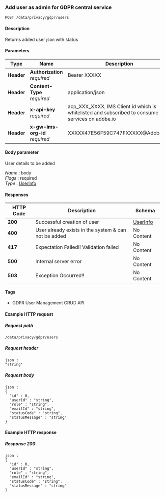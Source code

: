 
<a name="createuser"></a>
### Add user as admin for GDPR central service
```
POST /data/privacy/gdpr/users
```


#### Description
Returns added user json with status


#### Parameters

|Type|Name|Description|Schema|
|---|---|---|---|
|**Header**|**Authorization**  <br>*required*|Bearer XXXXX|string|
|**Header**|**Content-Type**  <br>*required*|application/json|string|
|**Header**|**x-api-key**  <br>*required*|acp_XXX_XXXX, IMS Client id which is whitelisted and subscribed to consume services on adobe.io|string|
|**Header**|**x-gw-ims-org-id**  <br>*required*|XXXXX47E56F59C747FXXXXX@AdobeOrg|string|


#### Body parameter
User details to be added

*Name* : body  
*Flags* : required  
*Type* : [UserInfo](../definitions/UserInfo.md#userinfo)


#### Responses

|HTTP Code|Description|Schema|
|---|---|---|
|**200**|Successful creation of user|[UserInfo](../definitions/UserInfo.md#userinfo)|
|**400**|User already exists in the system & can not be added|No Content|
|**417**|Expectation Failed!! Validation failed|No Content|
|**500**|Internal server error|No Content|
|**503**|Exception Occurred!!|No Content|


#### Tags

* GDPR User Management CRUD API


#### Example HTTP request

##### Request path
```
/data/privacy/gdpr/users
```


##### Request header
```
json :
"string"
```


##### Request body
```
json :
{
  "id" : 0,
  "userId" : "string",
  "role" : "string",
  "emailId" : "string",
  "statusCode" : "string",
  "statusMessage" : "string"
}
```


#### Example HTTP response

##### Response 200
```
json :
{
  "id" : 0,
  "userId" : "string",
  "role" : "string",
  "emailId" : "string",
  "statusCode" : "string",
  "statusMessage" : "string"
}
```



